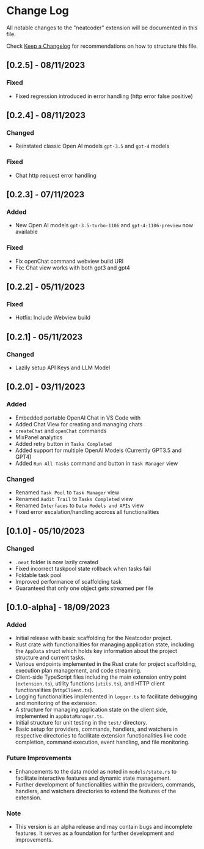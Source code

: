 # Change Log

All notable changes to the "neatcoder" extension will be documented in this file.

Check [Keep a Changelog](http://keepachangelog.com/) for recommendations on how to structure this file.

## [0.2.5] - 08/11/2023

### Fixed
- Fixed regression introduced in error handling (http error false positive)

## [0.2.4] - 08/11/2023

### Changed
- Reinstated classic Open AI models `gpt-3.5` and `gpt-4` models

### Fixed
- Chat http request error handling

## [0.2.3] - 07/11/2023

### Added
- New Open AI models `gpt-3.5-turbo-1106` and `gpt-4-1106-preview` now available

### Fixed
- Fix openChat command webview build URI
- Fix: Chat view works with both gpt3 and gpt4

## [0.2.2] - 05/11/2023

### Fixed
- Hotfix: Include Webview build

## [0.2.1] - 05/11/2023

### Changed
- Lazily setup API Keys and LLM Model

## [0.2.0] - 03/11/2023

### Added
- Embedded portable OpenAI Chat in VS Code with
- Added Chat View for creating and managing chats
- `createChat` and `openChat` commands
- MixPanel analytics
- Added retry button in `Tasks Completed`
- Added support for multiple OpenAI Models (Currently GPT3.5 and GPT4)
- Added `Run All Tasks` command and button in `Task Manager` view

### Changed
- Renamed `Task Pool` to `Task Manager` view
- Renamed `Audit Trail` to `Tasks Completed` view
- Renamed `Interfaces` to `Data Models and APIs` view
- Fixed error escalation/handling accross all functionalities

## [0.1.0] - 05/10/2023

### Changed
- `.neat` folder is now lazily created
- Fixed incorrect taskpool state rollback when tasks fail
- Foldable task pool
- Improved performance of scaffolding task
- Guaranteed that only one object gets streamed per file

## [0.1.0-alpha] - 18/09/2023

### Added
- Initial release with basic scaffolding for the Neatcoder project.
- Rust crate with functionalities for managing application state, including the `AppData` struct which holds key information about the project structure and current tasks.
- Various endpoints implemented in the Rust crate for project scaffolding, execution plan management, and code streaming.
- Client-side TypeScript files including the main extension entry point (`extension.ts`), utility functions (`utils.ts`), and HTTP client functionalities (`httpClient.ts`).
- Logging functionalities implemented in `logger.ts` to facilitate debugging and monitoring of the extension.
- A structure for managing application state on the client side, implemented in `appDataManager.ts`.
- Initial structure for unit testing in the `test/` directory.
- Basic setup for providers, commands, handlers, and watchers in respective directories to facilitate extension functionalities like code completion, command execution, event handling, and file monitoring.

### Future Improvements
- Enhancements to the data model as noted in `models/state.rs` to facilitate interactive features and dynamic state management.
- Further development of functionalities within the providers, commands, handlers, and watchers directories to extend the features of the extension.

### Note
- This version is an alpha release and may contain bugs and incomplete features. It serves as a foundation for further development and improvements.
